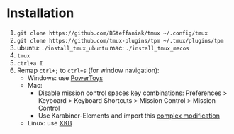 # Installation

1. `git clone https://github.com/BSteffaniak/tmux ~/.config/tmux`
1. `git clone https://github.com/tmux-plugins/tpm ~/.tmux/plugins/tpm`
1. ubuntu: `./install_tmux_ubuntu` mac: `./install_tmux_macos` 
1. `tmux`
1. `ctrl+a I`
1. Remap `ctrl+;` to `ctrl+s` (for window navigation):
    * Windows: use [PowerToys](https://learn.microsoft.com/en-us/windows/powertoys/)
    * Mac:
        * Disable mission control spaces key combinations: Preferences > Keyboard > Keyboard Shortcuts > Mission Control > Mission Control
        * Use Karabiner-Elements and import this [complex modification](https://genesy.github.io/karabiner-complex-rules-generator/#eyJ0aXRsZSI6ImN0cmwrOyAtPiBjdHJsK3MiLCJydWxlcyI6W3siZGVzY3JpcHRpb24iOiJjdHJsKzsgLT4gY3RybCtzIiwibWFuaXB1bGF0b3JzIjpbeyJ0eXBlIjoiYmFzaWMiLCJmcm9tIjp7Im1vZGlmaWVycyI6eyJtYW5kYXRvcnkiOlsibGVmdF9jb250cm9sIl19LCJrZXlfY29kZSI6InNlbWljb2xvbiJ9LCJ0byI6W3sicmVwZWF0Ijp0cnVlLCJrZXlfY29kZSI6InMiLCJtb2RpZmllcnMiOlsibGVmdF9jb250cm9sIl19XX1dfV19)
    * Linux: use [XKB](https://www.x.org/wiki/XKB)
